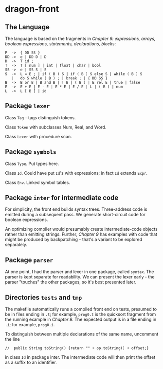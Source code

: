 # dragon-front

## The Language

The language is based on the fragments in *Chapter 6: expressions, arrays,
boolean expressions, statements, declarations, blocks*:

```
P  ->  { DD SS }
DD ->  e | DD D | D
D  ->  T id ;
T  ->  T [ num ] | int | float | char | bool
SS ->  e | SS S | S
S  ->  L = E ; | if ( B ) S | if ( B ) S else S | while ( B ) S
   |   do S while ( B ) ; | break ; | { DD SS }
B  ->  B or B | B and B | ! B | ( B ) | E rel E | true | false
E  ->  E + E | E - E | E * E | E / E | L | ( B ) | num
L  ->  L [ B ] | id
```


## Package `lexer`

Class `Tag` - tags distinguish tokens.

Class `Token` with subclasses Num, Real, and Word.

Class `Lexer` with procedure scan.


## Package `symbols`

Class `Type`. Put types here.

Class `Id`. Could have put `Id`'s with expressions; in fact `Id` extends `Expr`.

Class `Env`. Linked symbol tables.


## Package `inter` for intermediate code

For simplicity, the front end builds syntax trees. Three-address code is
emitted during a subsequent pass. We generate short-circuit code for
boolean expressions.

An optimizing compiler would presumably create intermediate-code objects
rather than emitting strings. Further, *Chapter 9* has examples with code
that might be produced by backpatching - that's a variant to be explored
separately.

## Package `parser`

At one point, I had the parser and lexer in one package, called `syntax`.
The parser is kept separate for readability. We can present the lexer
early - the parser "touches" the other packages, so it's best presented
later.

## Directories `tests` and `tmp`

The makefile automatically runs a compiled front end on tests, presumed
to be in files ending in `.t`; for example, `prog0.t` is the quicksort
fragment from the running example in *Chapter 9*. The expected output is
in a file ending in `.i`; for example, `prog0.i`.

To distinguish between multiple declarations of the same name, uncomment
the line

```
//	public String toString() {return "" + op.toString() + offset;}
```

in class `Id` in package inter.  The intermediate code will then print the
offset as a suffix to an identifier.

